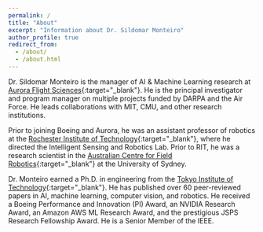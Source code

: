 ```yaml
---
permalink: /
title: "About"
excerpt: "Information about Dr. Sildomar Monteiro"
author_profile: true
redirect_from: 
  - /about/
  - /about.html
---
```


Dr. Sildomar Monteiro is the manager of AI & Machine Learning research at [Aurora Flight Sciences](http://www.aurora.aero/){:target="_blank"}. He is the principal investigator and program manager on multiple projects funded by DARPA and the Air Force. He leads collaborations with MIT, CMU, and other research institutions. 

Prior to joining Boeing and Aurora, he was an assistant professor of robotics at the [Rochester Institute of Technology](https://www.rit.edu/kgcoe/electrical/){:target="_blank"}, where he directed the Intelligent Sensing and Robotics Lab. Prior to RIT, he was a research scientist in the [Australian Centre for Field Robotics](https://sydney.edu.au/engineering/our-research/robotics-and-intelligent-systems/australian-centre-for-field-robotics.html){:target="_blank"} at the University of Sydney.

Dr. Monteiro earned a Ph.D. in engineering from the [Tokyo Institute of Technology](https://www.titech.ac.jp/english/){:target="_blank"}. He has published over 60 peer-reviewed papers in AI, machine learning, computer vision, and robotics. He received a Boeing Performance and Innovation (PI) Award, an NVIDIA Research Award, an Amazon AWS ML Research Award, and the prestigious JSPS Research Fellowship Award. He is a Senior Member of the IEEE.


